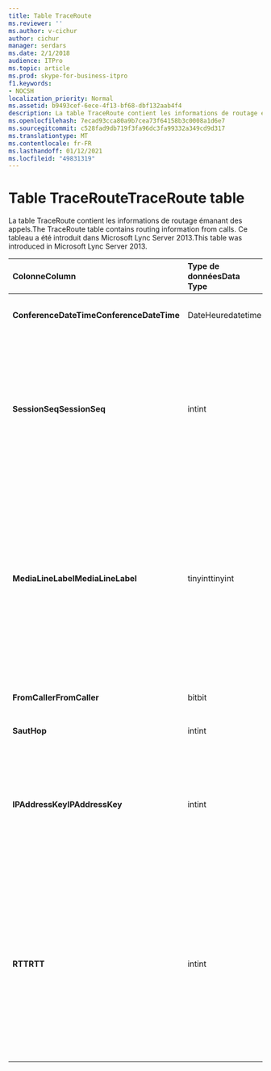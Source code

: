 ```yaml
---
title: Table TraceRoute
ms.reviewer: ''
ms.author: v-cichur
author: cichur
manager: serdars
ms.date: 2/1/2018
audience: ITPro
ms.topic: article
ms.prod: skype-for-business-itpro
f1.keywords:
- NOCSH
localization_priority: Normal
ms.assetid: b9493cef-6ece-4f13-bf68-dbf132aab4f4
description: La table TraceRoute contient les informations de routage émanant des appels. Ce tableau a été introduit dans Microsoft Lync Server 2013.
ms.openlocfilehash: 7ecad93cca80a9b7cea73f64158b3c0008a1d6e7
ms.sourcegitcommit: c528fad9db719f3fa96dc3fa99332a349cd9d317
ms.translationtype: MT
ms.contentlocale: fr-FR
ms.lasthandoff: 01/12/2021
ms.locfileid: "49831319"
---
```

# <a name="traceroute-table"></a><span data-ttu-id="4ef87-104">Table TraceRoute</span><span class="sxs-lookup"><span data-stu-id="4ef87-104">TraceRoute table</span></span>
 
<span data-ttu-id="4ef87-105">La table TraceRoute contient les informations de routage émanant des appels.</span><span class="sxs-lookup"><span data-stu-id="4ef87-105">The TraceRoute table contains routing information from calls.</span></span> <span data-ttu-id="4ef87-106">Ce tableau a été introduit dans Microsoft Lync Server 2013.</span><span class="sxs-lookup"><span data-stu-id="4ef87-106">This table was introduced in Microsoft Lync Server 2013.</span></span>
  
|<span data-ttu-id="4ef87-107">**Colonne**</span><span class="sxs-lookup"><span data-stu-id="4ef87-107">**Column**</span></span>|<span data-ttu-id="4ef87-108">**Type de données**</span><span class="sxs-lookup"><span data-stu-id="4ef87-108">**Data Type**</span></span>|<span data-ttu-id="4ef87-109">**Clé/Index**</span><span class="sxs-lookup"><span data-stu-id="4ef87-109">**Key/Index**</span></span>|<span data-ttu-id="4ef87-110">**Détails**</span><span class="sxs-lookup"><span data-stu-id="4ef87-110">**Details**</span></span>|
|:-----|:-----|:-----|:-----|
|<span data-ttu-id="4ef87-111">**ConferenceDateTime**</span><span class="sxs-lookup"><span data-stu-id="4ef87-111">**ConferenceDateTime**</span></span> <br/> |<span data-ttu-id="4ef87-112">DateHeure</span><span class="sxs-lookup"><span data-stu-id="4ef87-112">datetime</span></span>  <br/> |<span data-ttu-id="4ef87-113">Primaire, étrangère</span><span class="sxs-lookup"><span data-stu-id="4ef87-113">Primary, Foreign</span></span>  <br/> |<span data-ttu-id="4ef87-114">Date et heure de début de l’appel.</span><span class="sxs-lookup"><span data-stu-id="4ef87-114">Date and time that the call began.</span></span>  <br/> |
|<span data-ttu-id="4ef87-115">**SessionSeq**</span><span class="sxs-lookup"><span data-stu-id="4ef87-115">**SessionSeq**</span></span> <br/> |<span data-ttu-id="4ef87-116">int</span><span class="sxs-lookup"><span data-stu-id="4ef87-116">int</span></span>  <br/> |<span data-ttu-id="4ef87-117">Primaire, étrangère</span><span class="sxs-lookup"><span data-stu-id="4ef87-117">Primary, Foreign</span></span>  <br/> |<span data-ttu-id="4ef87-118">Identificateur unique utilisé pour faire la distinction entre plusieurs appels qui peuvent avoir commencé à la même date et à la même heure.</span><span class="sxs-lookup"><span data-stu-id="4ef87-118">Unique identifier used to distinguish between multiple calls that might have begun on the same date and at the same time.</span></span>  <br/> |
|<span data-ttu-id="4ef87-119">**MediaLineLabel**</span><span class="sxs-lookup"><span data-stu-id="4ef87-119">**MediaLineLabel**</span></span> <br/> |<span data-ttu-id="4ef87-120">tinyint</span><span class="sxs-lookup"><span data-stu-id="4ef87-120">tinyint</span></span>  <br/> |<span data-ttu-id="4ef87-121">Primaire, étrangère</span><span class="sxs-lookup"><span data-stu-id="4ef87-121">Primary, Foreign</span></span>  <br/> |<span data-ttu-id="4ef87-p103">Représente le type de ligne vidéo utilisé dans l’appel. Les valeurs autorisées sont les suivantes :</span><span class="sxs-lookup"><span data-stu-id="4ef87-p103">Represents the type of video line used in the call. Allowed values are:</span></span>  <br/> <span data-ttu-id="4ef87-124">0 - Audio</span><span class="sxs-lookup"><span data-stu-id="4ef87-124">0 - Audio</span></span>  <br/> <span data-ttu-id="4ef87-125">1 - Vidéo</span><span class="sxs-lookup"><span data-stu-id="4ef87-125">1 - Video</span></span>  <br/> <span data-ttu-id="4ef87-126">2 - Vidéo panoramique</span><span class="sxs-lookup"><span data-stu-id="4ef87-126">2 - Panoramic video</span></span>  <br/> <span data-ttu-id="4ef87-127">3 - Partage d’application/bureau</span><span class="sxs-lookup"><span data-stu-id="4ef87-127">3 - Application/Desktop sharing</span></span>  <br/> |
|<span data-ttu-id="4ef87-128">**FromCaller**</span><span class="sxs-lookup"><span data-stu-id="4ef87-128">**FromCaller**</span></span> <br/> |<span data-ttu-id="4ef87-129">bit</span><span class="sxs-lookup"><span data-stu-id="4ef87-129">bit</span></span>  <br/> |<span data-ttu-id="4ef87-130">Primaire</span><span class="sxs-lookup"><span data-stu-id="4ef87-130">Primary</span></span>  <br/> |<span data-ttu-id="4ef87-131">Système d’extrémité qui a passé l’appel.</span><span class="sxs-lookup"><span data-stu-id="4ef87-131">Endpoint that placed the call.</span></span>  <br/> |
|<span data-ttu-id="4ef87-132">**Saut**</span><span class="sxs-lookup"><span data-stu-id="4ef87-132">**Hop**</span></span> <br/> |<span data-ttu-id="4ef87-133">int</span><span class="sxs-lookup"><span data-stu-id="4ef87-133">int</span></span>  <br/> ||<span data-ttu-id="4ef87-134">Tronçon de réseau.</span><span class="sxs-lookup"><span data-stu-id="4ef87-134">Network hop/</span></span>  <br/> |
|<span data-ttu-id="4ef87-135">**IPAddressKey**</span><span class="sxs-lookup"><span data-stu-id="4ef87-135">**IPAddressKey**</span></span> <br/> |<span data-ttu-id="4ef87-136">int</span><span class="sxs-lookup"><span data-stu-id="4ef87-136">int</span></span>  <br/> |<span data-ttu-id="4ef87-137">Étranger</span><span class="sxs-lookup"><span data-stu-id="4ef87-137">Foreign</span></span>  <br/> |<span data-ttu-id="4ef87-138">Identificateur unique de l’adresse IP.</span><span class="sxs-lookup"><span data-stu-id="4ef87-138">Unique identifier for the IP address.</span></span> <span data-ttu-id="4ef87-139">Les informations d’adresse IP sont stockées dans la [table IPAddress.](ipaddress.md)</span><span class="sxs-lookup"><span data-stu-id="4ef87-139">IP address information is stored in the [IPAddress table](ipaddress.md).</span></span>  <br/> |
|<span data-ttu-id="4ef87-140">**RTT**</span><span class="sxs-lookup"><span data-stu-id="4ef87-140">**RTT**</span></span> <br/> |<span data-ttu-id="4ef87-141">int</span><span class="sxs-lookup"><span data-stu-id="4ef87-141">int</span></span>  <br/> ||<span data-ttu-id="4ef87-p105">Durée de boucle. La durée de boucle mesure le temps nécessaire pour qu’un paquet vocal atteigne sa destination, puis renvoie une notification indiquant qu’il a été reçu.</span><span class="sxs-lookup"><span data-stu-id="4ef87-p105">Roundtrip time. The roundtrip time measures the amount of time it takes for a voice packet to reach its destination and then send back notification that it was received.</span></span>  <br/> |
   

